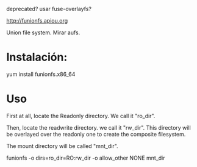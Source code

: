 deprecated?
usar fuse-overlayfs?


http://funionfs.apiou.org

Union file system.
Mirar aufs.

# Instalación:
yum install funionfs.x86_64


# Uso

First at all, locate the Readonly directory. We call it "ro_dir".

Then, locate the readwrite directory. we call it "rw_dir". This directory will be overlayed over the readonly one to create the composite filesystem.

The mount directory will be called "mnt_dir".

funionfs -o dirs=ro_dir=RO:rw_dir  -o allow_other NONE mnt_dir
